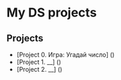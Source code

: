 # My DS projects

## Projects

* [Project 0. Игра: Угадай число] ()
* [Project 1. __] ()
* [Project 2. __] ()

